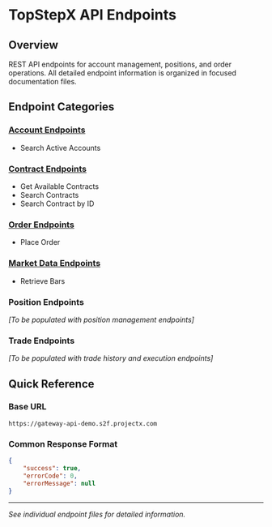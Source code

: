# TopStepX API Endpoints

## Overview
REST API endpoints for account management, positions, and order operations. All detailed endpoint information is organized in focused documentation files.

## Endpoint Categories

### **[Account Endpoints](endpoints/ACCOUNT_ENDPOINTS.md)**
- Search Active Accounts

### **[Contract Endpoints](endpoints/CONTRACT_ENDPOINTS.md)**
- Get Available Contracts
- Search Contracts
- Search Contract by ID

### **[Order Endpoints](endpoints/ORDER_ENDPOINTS.md)**
- Place Order

### **[Market Data Endpoints](endpoints/MARKET_DATA_ENDPOINTS.md)**
- Retrieve Bars

### **Position Endpoints**
*[To be populated with position management endpoints]*

### **Trade Endpoints**
*[To be populated with trade history and execution endpoints]*

## Quick Reference

### Base URL
`https://gateway-api-demo.s2f.projectx.com`

### Common Response Format
```json
{
    "success": true,
    "errorCode": 0,
    "errorMessage": null
}
```

---
*See individual endpoint files for detailed information.*
